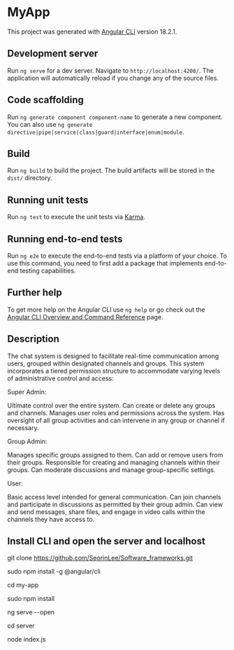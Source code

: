 # MyApp

This project was generated with [Angular CLI](https://github.com/angular/angular-cli) version 18.2.1.

## Development server

Run `ng serve` for a dev server. Navigate to `http://localhost:4200/`. The application will automatically reload if you change any of the source files.

## Code scaffolding

Run `ng generate component component-name` to generate a new component. You can also use `ng generate directive|pipe|service|class|guard|interface|enum|module`.

## Build

Run `ng build` to build the project. The build artifacts will be stored in the `dist/` directory.

## Running unit tests

Run `ng test` to execute the unit tests via [Karma](https://karma-runner.github.io).

## Running end-to-end tests

Run `ng e2e` to execute the end-to-end tests via a platform of your choice. To use this command, you need to first add a package that implements end-to-end testing capabilities.

## Further help

To get more help on the Angular CLI use `ng help` or go check out the [Angular CLI Overview and Command Reference](https://angular.dev/tools/cli) page.

## Description

The chat system is designed to facilitate real-time communication among users, grouped within designated channels and groups. This system incorporates a tiered permission structure to accommodate varying levels of administrative control and access:

Super Admin:

Ultimate control over the entire system.
Can create or delete any groups and channels.
Manages user roles and permissions across the system.
Has oversight of all group activities and can intervene in any group or channel if necessary.

Group Admin:

Manages specific groups assigned to them.
Can add or remove users from their groups.
Responsible for creating and managing channels within their groups.
Can moderate discussions and manage group-specific settings.

User:

Basic access level intended for general communication.
Can join channels and participate in discussions as permitted by their group admin.
Can view and send messages, share files, and engage in video calls within the channels they have access to.

## Install CLI and open the server and localhost
git clone https://github.com/SeorinLee/Software_frameworks.git

sudo npm install -g @angular/cli

cd my-app

sudo npm install

ng serve --open



cd server

node index.js